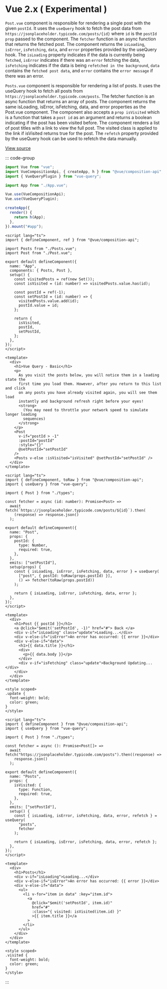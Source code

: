 # Vue 2.x ( Experimental )

`Post.vue` component is responsible for rendering a single post with the given `postId`. It uses the `useQuery` hook to fetch the post data from `https://jsonplaceholder.typicode.com/posts/{id}` where `id` is the `postId prop` passed to the component. The `fetcher` function is an async function that returns the fetched post. The component returns the `isLoading`, `isError`, `isFetching`, `data`, and `error` properties provided by the useQuery hook. The `isLoading` property indicates if the data is currently being `fetched`, `isError` indicates if there was an `error` fetching the data, `isFetching` indicates if the data is being `refetched in the background`, `data` contains the `fetched post data`, and `error` contains the `error message` if there was an error.

`Posts.vue` component is responsible for rendering a list of posts. It uses the useQuery hook to fetch all posts from `https://jsonplaceholder.typicode.com/posts`. The fetcher function is an async function that returns an array of posts. The component returns the same isLoading, isError, isFetching, data, and error properties as the Post.vue component. The component also accepts a `prop isVisited` which is a function that takes a `post id` as an argument and returns a boolean indicating if the post has been visited before. The component renders a list of post titles with a link to view the full post. The visited class is applied to the link if isVisited returns true for the post. The `refetch` property provided by the useQuery hook can be used to refetch the data manually.

[View source](https://github.com/DamianOsipiuk/vue-query/tree/main/examples/2.x-basic)

::: code-group

```ts [src/main.ts]
import Vue from "vue";
import VueCompositionApi, { createApp, h } from "@vue/composition-api";
import { VueQueryPlugin } from "vue-query";

import App from "./App.vue";

Vue.use(VueCompositionApi);
Vue.use(VueQueryPlugin);

createApp({
  render() {
    return h(App);
  },
}).mount("#app");
```

```vue [src/App.vue]
<script lang="ts">
import { defineComponent, ref } from "@vue/composition-api";

import Posts from "./Posts.vue";
import Post from "./Post.vue";

export default defineComponent({
  name: "App",
  components: { Posts, Post },
  setup() {
    const visitedPosts = ref(new Set());
    const isVisited = (id: number) => visitedPosts.value.has(id);

    const postId = ref(-1);
    const setPostId = (id: number) => {
      visitedPosts.value.add(id);
      postId.value = id;
    };

    return {
      isVisited,
      postId,
      setPostId,
    };
  },
});
</script>

<template>
  <div>
    <h1>Vue Query - Basic</h1>
    <p>
      As you visit the posts below, you will notice them in a loading state the
      first time you load them. However, after you return to this list and click
      on any posts you have already visited again, you will see them load
      instantly and background refresh right before your eyes!
      <strong>
        (You may need to throttle your network speed to simulate longer loading
        sequences)
      </strong>
    </p>
    <Post
      v-if="postId > -1"
      :postId="postId"
      :style="{}"
      @setPostId="setPostId"
    />
    <Posts v-else :isVisited="isVisited" @setPostId="setPostId" />
  </div>
</template>

```

```vue [src/Post.vue]
<script lang="ts">
import { defineComponent, toRaw } from "@vue/composition-api";
import { useQuery } from "vue-query";

import { Post } from "./types";

const fetcher = async (id: number): Promise<Post> =>
  await fetch(`https://jsonplaceholder.typicode.com/posts/${id}`).then(
    (response) => response.json()
  );

export default defineComponent({
  name: "Post",
  props: {
    postId: {
      type: Number,
      required: true,
    },
  },
  emits: ["setPostId"],
  setup(props) {
    const { isLoading, isError, isFetching, data, error } = useQuery(
      ["post", { postId: toRaw(props.postId) }],
      () => fetcher(toRaw(props.postId))
    );

    return { isLoading, isError, isFetching, data, error };
  },
});
</script>

<template>
  <div>
    <h1>Post {{ postId }}</h1>
    <a @click="$emit('setPostId', -1)" href="#"> Back </a>
    <div v-if="isLoading" class="update">Loading...</div>
    <div v-else-if="isError">An error has occurred: {{ error }}</div>
    <div v-else-if="data">
      <h1>{{ data.title }}</h1>
      <div>
        <p>{{ data.body }}</p>
      </div>
      <div v-if="isFetching" class="update">Background Updating...</div>
    </div>
  </div>
</template>

<style scoped>
.update {
  font-weight: bold;
  color: green;
}
</style>

```


```vue [src/Posts.vue]
<script lang="ts">
import { defineComponent } from "@vue/composition-api";
import { useQuery } from "vue-query";

import { Post } from "./types";

const fetcher = async (): Promise<Post[]> =>
  await fetch("https://jsonplaceholder.typicode.com/posts").then((response) =>
    response.json()
  );

export default defineComponent({
  name: "Posts",
  props: {
    isVisited: {
      type: Function,
      required: true,
    },
  },
  emits: ["setPostId"],
  setup() {
    const { isLoading, isError, isFetching, data, error, refetch } = useQuery(
      "posts",
      fetcher
    );

    return { isLoading, isError, isFetching, data, error, refetch };
  },
});
</script>

<template>
  <div>
    <h1>Posts</h1>
    <div v-if="isLoading">Loading...</div>
    <div v-else-if="isError">An error has occurred: {{ error }}</div>
    <div v-else-if="data">
      <ul>
        <li v-for="item in data" :key="item.id">
          <a
            @click="$emit('setPostId', item.id)"
            href="#"
            :class="{ visited: isVisited(item.id) }"
            >{{ item.title }}</a
          >
        </li>
      </ul>
    </div>
  </div>
</template>

<style scoped>
.visited {
  font-weight: bold;
  color: green;
}
</style>
```
:::